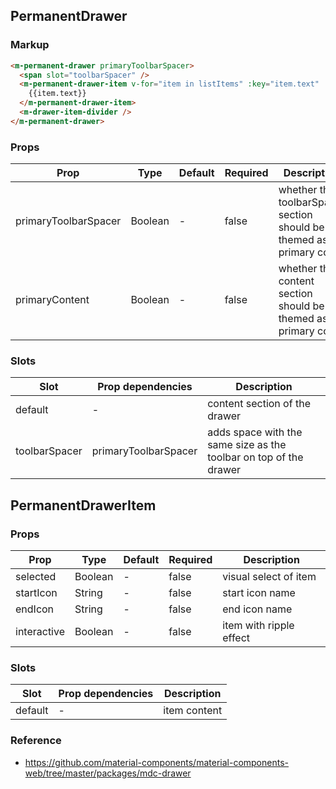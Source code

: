 ## PermanentDrawer

### Markup

```html
<m-permanent-drawer primaryToolbarSpacer>
  <span slot="toolbarSpacer" />
  <m-permanent-drawer-item v-for="item in listItems" :key="item.text" :startIcon="item.icon">
    {{item.text}}
  </m-permanent-drawer-item>
  <m-drawer-item-divider />
</m-permanent-drawer>
```

### Props

| Prop | Type | Default | Required | Description |
|------|------|---------|----------|-------------|
| primaryToolbarSpacer | Boolean | - | false | whether the toolbarSpacer section should be themed as primary color |
| primaryContent | Boolean | - | false | whether the content section should be themed as primary color |

### Slots

| Slot | Prop dependencies | Description |
|------|-------------------|-------------|
| default | - | content section of the drawer |
| toolbarSpacer | primaryToolbarSpacer | adds space with the same size as the toolbar on top of the drawer |

## PermanentDrawerItem

### Props

| Prop | Type | Default | Required | Description |
|------|------|---------|----------|-------------|
| selected | Boolean | - | false | visual select of item |
| startIcon | String | - | false | start icon name |
| endIcon | String | - |  false | end icon name |
| interactive | Boolean | - | false | item with ripple effect |

### Slots

| Slot | Prop dependencies | Description |
|------|-------------------|-------------|
| default | - | item content |

### Reference

- https://github.com/material-components/material-components-web/tree/master/packages/mdc-drawer
